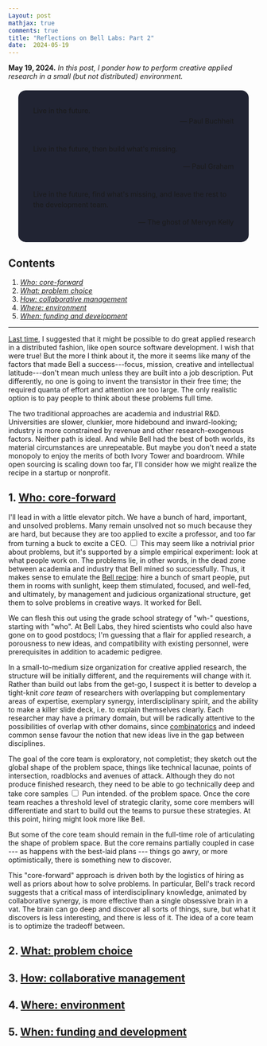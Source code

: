 ```yaml
---
Layout: post
mathjax: true
comments: true
title: "Reflections on Bell Labs: Part 2"
date:  2024-05-19
---
```


**May 19, 2024.** *In this post, I ponder how to perform creative
  applied research in a small (but not distributed) environment.*

<div style="background-color: #212433 ; padding: 30px; margin: 20px; border: 0px solid
grey; line-height:1.5; border-radius: 15px">
Live in the future.
<br>

<div style="text-align: right">— Paul Buchheit</div>
<br>

Live in the future, then build what's missing.
<br>

<div style="text-align: right">— Paul Graham</div>
<br>

Live in the future, find what's missing, and leave the rest to
the development team.
<br>

<div style="text-align: right">— The ghost of Mervyn Kelly</div>
</div>

## Contents <a id="toc" name="toc"></a>

1. <a href="#sec-1"><i>Who: core-forward</i></a>
2. <a href="#sec-2"><i>What: problem choice</i></a>
3. <a href="#sec-3"><i>How: collaborative management</i></a>
4. <a href="#sec-4"><i>Where: environment</i></a>
4. <a href="#sec-4"><i>When: funding and development</i></a>

---

<a href="https://heptar.ch/rbl1/">Last time</a>, I suggested that it might be possible to do great applied research in a
distributed fashion, like open source software development. I wish
that were true!
But the more I think about it, the more it seems like many of the factors that made Bell a success---focus, mission,
creative and intellectual latitude---don't mean much unless they are
built into a job description.
Put differently, no one is going to invent the transistor in their
free time; the required quanta of effort and attention are too large.
The only realistic option is to pay people to think about
these problems full time.

The two traditional approaches are academia and industrial
R&D. Universities are slower, clunkier, more hidebound and inward-looking; industry
is more constrained by revenue and other research-exogenous factors.
Neither path is ideal.
And while Bell had the best of both worlds, its material circumstances are
unrepeatable.
But maybe you don't need a state monopoly to enjoy
the merits of both Ivory Tower and boardroom.
While open sourcing is scaling down too far, I'll consider
how we might realize the recipe in a startup or nonprofit.

## 1. <a href="#toc">Who: core-forward</a><a id="sec-1" name="sec-1"></a>

I'll lead in with a little elevator pitch. We have a bunch of hard, important, and unsolved
problems. Many remain unsolved not so much because they are hard, but
because they are too applied to excite a professor, and too far from turning a buck to
excite a CEO.<label for="sn-1"
       class="margin-toggle sidenote-number">
</label>
<input type="checkbox"
       id="sn-1"
       class="margin-toggle"/>
	   <span class="sidenote">
   This may seem like a notrivial prior about problems, but it's
   supported by a simple empirical experiment: look at what people
   work on.
	   </span> The problems lie, in other words, in the dead zone between academia and industry that Bell mined so successfully.
Thus, it makes sense to emulate the <a
href="https://heptar.ch/rbl1/#sec-1-5">Bell recipe</a>:
hire a bunch of smart people, put them in rooms with sunlight, keep
them stimulated, focused, and well-fed, and ultimately, by management
and judicious organizational structure, get them to solve problems in creative ways.
It worked for Bell.

We can flesh this out using the grade school strategy of "wh-" questions,
starting with "who". At Bell Labs, they hired scientists who could also
have gone on to good postdocs; I'm guessing that a flair for applied
research, a porousness to new ideas, and compatibility with existing
personnel, were prerequisites in addition to academic pedigree.

In a small-to-medium size organization for creative applied research,
the structure will be initially different, and the requirements will
change with it. Rather
than build out labs from the get-go, I suspect it is better to
develop a tight-knit *core team* of researchers with overlapping but
complementary areas of expertise, exemplary synergy, interdisciplinary
spirit, and the ability to make a killer
slide deck, i.e. to explain themselves clearly.
Each researcher may have a primary domain, but will be
radically attentive to the possibilities of overlap with other
domains, since <a
href="https://heptar.ch/rbl1/#sec-1-4">combinatorics</a> and indeed
common sense favour the notion that new ideas live in the gap between
disciplines.

The goal of the core team is exploratory, not completist;
they sketch out the global shape of the problem space, things like technical
lacunae, points of intersection, roadblocks and avenues of attack. Although
they do not produce finished research, they need to be able to go
technically deep and take core samples<label for="sn-1"
       class="margin-toggle sidenote-number">
</label>
<input type="checkbox"
       id="sn-1"
       class="margin-toggle"/>
	   <span class="sidenote">
  Pun intended.
	   </span> of the problem space. Once the
core team reaches a threshold level of strategic clarity, some core
members will differentiate and start to build out the teams to pursue
these strategies. At this point, hiring might look more like Bell.

But some of the core team should remain in the full-time role of
articulating the shape of problem space.
But the core remains partially coupled in case --- as
happens with the best-laid plans --- things go awry, or more
optimistically, there is something new to discover.

This "core-forward" approach is driven both by the logistics of hiring
as well as priors about how to solve problems. In particular, Bell's track record suggests that a
critical mass of interdisciplinary knowledge, animated by
collaborative synergy, is more effective than a single obsessive brain
in a vat. The brain can go deep and discover all sorts of things,
sure, but what it discovers is less interesting, and there is less of
it. The idea of a core team is to optimize the tradeoff between.

## 2. <a href="#toc">What: problem choice</a><a id="sec-2" name="sec-2"></a>

## 3. <a href="#toc">How: collaborative management</a><a id="sec-3" name="sec-3"></a>

## 4. <a href="#toc">Where: environment</a><a id="sec-4" name="sec-4"></a>

## 5. <a href="#toc">When: funding and development</a><a id="sec-5" name="sec-5"></a>
